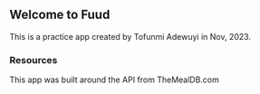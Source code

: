 ## Welcome to Fuud
This is a practice app created by Tofunmi Adewuyi in Nov, 2023.

### Resources
This app was built around the API from TheMealDB.com
